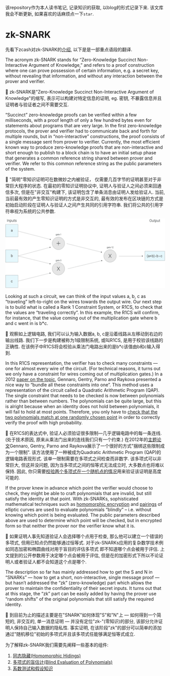 该repository作为本人读书笔记, 记录知识的获取, 以blog的形式记录下来. 该文库我会不断更新, 如果喜欢的话麻烦点一下`star`.

# zk-SNARK

先看下zcash对zk-SNARK的[介绍](https://z.cash/technology/zksnarks/), 以下是是一部重点语段的翻译.

The acronym zk-SNARK stands for “Zero-Knowledge Succinct Non-Interactive Argument of Knowledge,” and refers to a proof construction where one can prove possession of certain information, e.g. a secret key, without revealing that information, and without any interaction between the prover and verifier.

:book: zk-SNARK是"Zero-Knowledge Succinct Non-Interactive Argument of Knowledge"的缩写, 表示可以构建对特定信息的证明, eg. 密钥, 不暴露信息并且证明者与验证者之间不需要交互.

“Succinct” zero-knowledge proofs can be verified within a few milliseconds, with a proof length of only a few hundred bytes even for statements about programs that are very large. In the first zero-knowledge protocols, the prover and verifier had to communicate back and forth for multiple rounds, but in “non-interactive” constructions, the proof consists of a single message sent from prover to verifier. Currently, the most efficient known way to produce zero-knowledge proofs that are non-interactive and short enough to publish to a block chain is to have an initial setup phase that generates a common reference string shared between prover and verifier. We refer to this common reference string as the public parameters of the system.

:book: "简明"零知识证明可在数微妙之内被验证， 仅需要几百字节的证明甚至对于非常巨大程序的状态. 在最初的零知识证明协议中, 证明人与验证人之间必须来回通信多次, 但是在"非交互"构建下, 该证明包含了单条消息由证明人发给验证人. 当前, 当前最有效的产生零知识证明的方式是非交互的, 最有效的发布在区块链的方式是初始启动阶段在证明人与验证人之间产生共同的引用字符串. 我们将公共的引用字符串视为系统的公共参数.

<img src="../images/arithmetic-circuit.png" style="zoom: 67%;" />

Looking at such a circuit, we can think of the input values a, b, c as “traveling” left-to-right on the wires towards the output wire. Our next step is to build what is called a Rank 1 Constraint System, or R1CS, to check that the values are “traveling correctly”. In this example, the R1CS will confirm, for instance, that the value coming out of the multiplication gate where b and c went in is b*c.

:book: 观察如上逻辑电路, 我们可以认为输入数据a, b, c是沿着线路从左移动到右边的输出线路. 我们下一步是构建被称为1级限制系统, 或叫R1CS, 是用于校验该线路的正确性. 在该例子中R1CS将会校验从乘法门电路出来的是b*c该值由b和c输入得到.

In this R1CS representation, the verifier has to check many constraints — one for almost every wire of the circuit. (For technical reasons, it turns out we only have a constraint for wires coming out of multiplication gates.) In a 2012 [paper on the topic](https://eprint.iacr.org/2012/215.pdf), Gennaro, Gentry, Parno and Raykova presented a nice way to “bundle all these constraints into one”. This method uses a representation of the circuit called a Quadratic Arithmetic Program (QAP). The single constraint that needs to be checked is now between polynomials rather than between numbers. The polynomials can be quite large, but this is alright because when an identity does not hold between polynomials, it will fail to hold at most points. Therefore, you only have to [check that the two polynomials match at one randomly chosen point](https://z.cash/blog/snark-explain2) in order to correctly verify the proof with high probability.

:book: 在R1CS的表达式中, 验证人必须验证很多限制—几乎逻辑电路中的每一条连线. (处于技术原因, 原来从乘法门出来的连线我们只有一个约束.)  在2012年的[主题论文](https://eprint.iacr.org/2012/215.pdf)Gennaro, Gentry, Parno and Raykova展示了一个很好的方式"捆绑这些限制成为一个限制". 该方法使用了一种被成为Quadratic Arithmetic Program (QAP)的逻辑电路表现形式. 该单一限制需要在多项式之间检查而非数字. 该多项式可以非常巨大, 但这并没问题, 因为当多项式之间的恒等式无法成立时, 大多数点也将难以保持. 因此, 你只需要[校验两个多项式在一个随机点的情况](https://z.cash/blog/snark-explain2)用来验证该证明是高度可能的.

If the prover knew in advance which point the verifier would choose to check, they might be able to craft polynomials that are invalid, but still satisfy the identity at that point. With zk-SNARKs, sophisticated mathematical techniques such as [homomorphic encryption](https://en.wikipedia.org/wiki/Homomorphic_encryption) and [pairings](https://en.wikipedia.org/wiki/Pairing-based_cryptography) of elliptic curves are used to evaluate polynomials “blindly” – i.e. without knowing which point is being evaluated. The public parameters described above are used to determine which point will be checked, but in encrypted form so that neither the prover nor the verifier know what it is.

:book: 如果证明人事先知道验证人会选择哪个点用于检查, 那么他可以建立一个错误的多项式, 但用已知点仍然能够通过恒等式. 对于zk-SNARKs应用的复杂数学技术例如同态加密和椭圆曲线对用于盲目的评估多项式 即不知道哪个点会被用于评估. 上文提到的公开参数用于决定哪个点会被用于评估, 但是在的加密形式下所以不论证明人或者验证人都不会知道这个点是哪个.

The description so far has mainly addressed how to get the S and N in “SNARKs” — how to get a short, non-interactive, single message proof — but hasn’t addressed the “zk” (zero-knowledge) part which allows the prover to maintain the confidentiality of their secret inputs. It turns out that at this stage, the “zk” part can be easily added by having the prover use “random shifts” of the original polynomials that still satisfy the required identity.

:book: 到目前为止的描述主要是在"SNARK"如何体现"S"和"N"上 — 如何得到一个简短的, 非交互的, 单一消息证明 — 并没有定位"zk-"(零知识)的部分, 该部分允许证明人保持自己输入数据的隐私性. 事实证明, 在该阶段"zk"的部分可以简单的添加通过"随机移位"初始的多项式并且该多项式任能够满足恒等式成立.

为了解释zk-SNARK我们需要先阐释一些基本的组件:

1. [同态隐藏(Homomorphic Hidings)](./Homomorphic_Hidings.md)
2. [多项式的盲估计(Blind Evaluation of Polynomials)](./Blind_Evaluation_of_Polynomials.md)
3. [系数测试和假设知识](./The_Knowledge_of_Coefficient_Test_and_Assumption.md)

